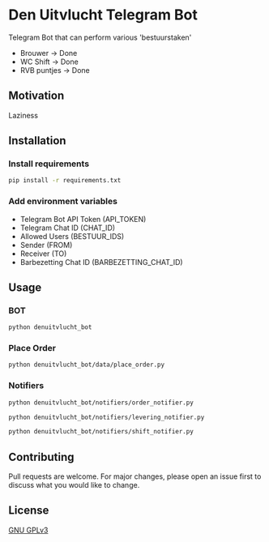 # Den Uitvlucht Telegram Bot
Telegram Bot that can perform various 'bestuurstaken'

- Brouwer -> Done
- WC Shift -> Done
- RVB puntjes -> Done

## Motivation

Laziness

## Installation
### Install requirements

```bash
pip install -r requirements.txt
```
### Add environment variables

- Telegram Bot API Token (API_TOKEN)
- Telegram Chat ID (CHAT_ID)
- Allowed Users (BESTUUR_IDS)
- Sender (FROM)
- Receiver (TO)
- Barbezetting Chat ID (BARBEZETTING_CHAT_ID)

## Usage
### BOT
```bash
python denuitvlucht_bot
```

### Place Order
```bash
python denuitvlucht_bot/data/place_order.py
```

### Notifiers
```bash
python denuitvlucht_bot/notifiers/order_notifier.py
```
```bash
python denuitvlucht_bot/notifiers/levering_notifier.py
```
```bash
python denuitvlucht_bot/notifiers/shift_notifier.py
```

## Contributing
Pull requests are welcome. For major changes, please open an issue first to discuss what you would like to change.

## License
[GNU GPLv3](https://choosealicense.com/licenses/gpl-3.0/)